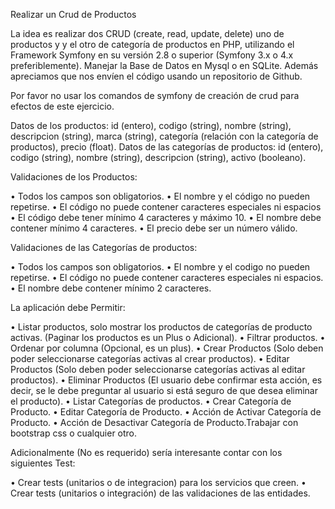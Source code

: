 Realizar un Crud de Productos

La idea es realizar dos CRUD (create, read, update, delete) uno de productos y y el otro de categoría de productos en PHP, utilizando el Framework Symfony en su versión 2.8 o superior (Symfony 3.x o 4.x preferiblemente). Manejar la Base de Datos en Mysql o en SQLite. Además apreciamos que nos envíen el código usando un repositorio de Github.

Por favor no usar los comandos de symfony de creación de crud para efectos de este ejercicio.

Datos de los productos: id (entero), codigo (string), nombre (string), descripcion (string), marca (string), categoría (relación con la categoría de productos), precio  (float).
Datos de las categorías de productos: id  (entero), codigo (string), nombre (string), descripcion (string), activo (booleano).

Validaciones de los Productos:

• Todos los campos son obligatorios.
• El nombre y el código no pueden repetirse.
• El código no puede contener caracteres especiales ni espacios
• El código debe tener mínimo 4 caracteres y máximo 10.
• El nombre debe contener mínimo 4 caracteres.
• El precio debe ser un número válido.

Validaciones de las Categorías de productos:

• Todos los campos son obligatorios.
• El nombre y el codigo no pueden repetirse.
• El código no puede contener caracteres especiales ni espacios.
• El nombre debe contener mínimo 2 caracteres.

La aplicación debe Permitir:

• Listar productos, solo mostrar los productos de categorías de producto activas. (Paginar los productos es un Plus o Adicional).
• Filtrar productos.
• Ordenar por columna (Opcional, es un plus).
• Crear Productos (Solo deben poder seleccionarse categorías activas al crear productos).
• Editar Productos  (Solo deben poder seleccionarse categorías activas al editar productos).
• Eliminar Productos (El usuario debe confirmar esta acción, es decir, se le debe preguntar al usuario si está seguro de que desea eliminar el producto).
• Listar Categorías de productos.
• Crear Categoría de Producto.
• Editar Categoría de Producto.
• Acción de Activar Categoría de Producto.
• Acción de Desactivar Categoría de Producto.Trabajar con bootstrap css o cualquier otro. 

Adicionalmente (No es requerido) sería interesante contar con los siguientes Test:


• Crear tests (unitarios o de integracion) para los servicios que creen.
• Crear tests (unitarios o integración) de las validaciones de las entidades.

